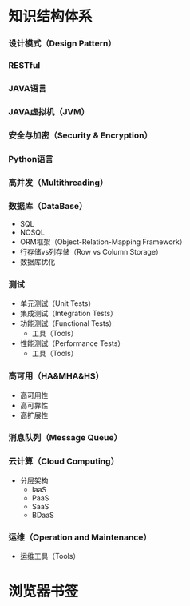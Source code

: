 # 知识结构体系
### 设计模式（Design Pattern）
### RESTful
### JAVA语言
### JAVA虚拟机（JVM）
### 安全与加密（Security & Encryption）
### Python语言
### 高并发（Multithreading）
### 数据库（DataBase）
  - SQL
  - NOSQL
  - ORM框架（Object-Relation-Mapping Framework）
  - 行存储vs列存储（Row vs Column Storage）
  - 数据库优化
### 测试
- 单元测试（Unit Tests）
- 集成测试（Integration Tests）
- 功能测试（Functional Tests）
  - 工具（Tools）
- 性能测试（Performance Tests）
  - 工具（Tools）
### 高可用（HA&MHA&HS）
  - 高可用性
  - 高可靠性
  - 高扩展性
### 消息队列（Message Queue）
### 云计算（Cloud Computing）
- 分层架构
  - IaaS
  - PaaS
  - SaaS
  - BDaaS
### 运维（Operation and Maintenance）
- 运维工具（Tools）

# 浏览器书签
